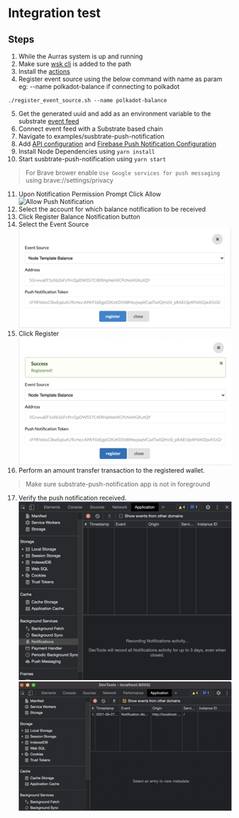 # Integration test

## Steps
1. While the Aurras system is up and running
2. Make sure [wsk cli](https://github.com/apache/openwhisk-cli) is added to the path
3. Install the [actions](../../../#installation)
4. Register event source using the below command with name as param eg: --name polkadot-balance if connecting to polkadot

```
./register_event_source.sh --name polkadot-balance
```
5. Get the generated uuid and add as an environment variable to the substrate [event feed](../../../../?q=aurras-event-feed)
6. Connect event feed with a Substrate based chain
7. Navigate to examples/susbtrate-push-notification
8. Add [API configuration](../../../examples/substrate-push-notification#api-configuration) and [Firebase Push Notification Configuration](../../../examples/substrate-push-notification#push-notification-configuration)
9. Install Node Dependencies using `yarn install`
10. Start susbtrate-push-notification using `yarn start`
> For Brave brower enable `Use Google services for push messaging` using brave://settings/privacy
11. Upon Notification Permission Prompt Click Allow
![Allow Push Notification](../images/Screen-1.png)
12. Select the account for which balance notification to be received 
13. Click Register Balance Notification button
14. Select the Event Source 
![Allow Push Notification](../examples/substrate-push-notification/images/Screen-2.png)
15. Click Register
![Allow Push Notification](../examples/substrate-push-notification/images/Screen-3.png)
16. Perform an amount transfer transaction to the registered wallet.
> Make sure substrate-push-notification app is not in foreground
17. Verify the push notification received.
![Allow Push Notification](../examples/substrate-push-notification/images/Screen-4.png)
![Allow Push Notification](../examples/substrate-push-notification/images/Screen-5.png)
